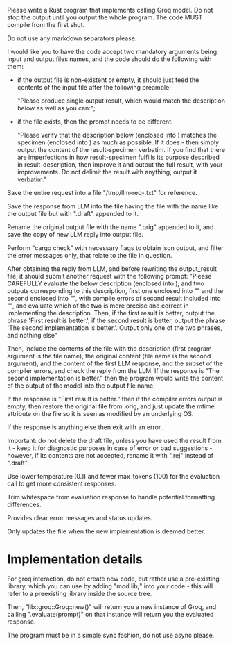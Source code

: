 Please write a Rust program that implements calling Groq model. Do not stop the output until you output the whole program. The code MUST compile from the first shot.

Do not use any markdown separators please.

I would like you to have the code accept two mandatory arguments being input and output files names, 
and the code should do the following with them:

- if the output file is non-existent or empty, it should just feed the contents of the input file after the following preamble: 

   "Please produce single output result, which would match the description below as well as you can:"; 

- if the file exists, then the prompt needs to be different:

   "Please verify that the description below (enclosed into <result-description></result-description>) matches the specimen (enclosed into <result-specimen></result-specimen>) as much as possible. If it does - then simply output the content of the result-specimen verbatim. If you find that there are imperfections in how result-specimen fulfills its purpose described in result-description, then improve it and output the full result, with your improvements. Do not delimit the result with anything, output it verbatim." 

Save the entire request into a file "/tmp/llm-req-<pid>.txt" for reference.

Save the response from LLM into the file having the file with the name like the output file but with ".draft" appended to it. 

Rename the original output file with the name ".orig" appended to it, and save the copy of new LLM reply into output file.

Perform "cargo check" with necessary flags to obtain json output, and filter the error messages only, that relate to the file in question.

After obtaining the reply from LLM, and before rewriting the output_result file, it should submit another request with the following prompt: "Please CAREFULLY evaluate the below description (enclosed into <result-description></result-description>), and two outputs corresponding to this description, first one enclosed into "<first-result></first-result>" and the second enclosed into "<second-result></second-result>", with compile errors of second result included into "<compile-errors></compile-errors>", and evaluate which of the two is more precise and correct in implementing the description. Then, if the first result is better, output the phrase 'First result is better.', if the second result is better, output the phrase 'The second implementation is better.'. Output only one of the two phrases, and nothing else"

Then, include the contents of the file with the description (first program argument is the file name), the original content (file name is the second argument), and the content of the first LLM response, and the subset of the compiler errors, and check the reply from the LLM.
If the response is "The second implementation is better." then the program would write the content of the output of the model into the output file name.

If the response is "First result is better." then if the compiler errors output is empty, then restore the original file from .orig, and just update the mtime attribute on the file so it is seen as modified by an underlying OS.

If the response is anything else then exit with an error.

Important: do not delete the draft file, unless you have used the result from it - keep it for diagnostic purposes in case of error or bad suggestions - however, if its contents are not accepted, rename it with ".rej" instead of ".draft".

Use lower temperature (0.1) and fewer max_tokens (100) for the evaluation call to get more consistent responses.

Trim whitespace from evaluation response to handle potential formatting differences.

Provides clear error messages and status updates.

Only updates the file when the new implementation is deemed better.

# Implementation details

For groq interaction, do not create new code, but rather use a pre-existing library, which you can use by adding "mod lib;" into your code - this will refer to a preexisting library inside the source tree.

Then, "lib::groq::Groq::new()" will return you a new instance of Groq, and calling ".evaluate(prompt)"
on that instance will return you the evaluated response.

The program must be in a simple sync fashion, do not use async please.

